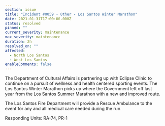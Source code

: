 ```yaml
---
section: issue
title: "Incident #0059 - Other - Los Santos Winter Marathon"
date: 2021-01-31T17:00:00.000Z
status: resolved
pinned: ""
current_severity: maintenance
max_severity: maintenance
duration: 2h
resolved_on: ""
affected:
  - North Los Santos
  - West Los Santos
enableComments: false
---
```

The Department of Cultural Affairs is partnering up with Eclipse Clinic to continue on a pursuit of wellness and health centered sporting events. The Los Santos Winter Marathon picks up where the Government left off last year from the Los Santos Summer Marathon with a new and improved route.

The Los Santos Fire Department will provide a Rescue Ambulance to the event for any and all medical care needed during the run.

Responding Units: RA-74, PR-1